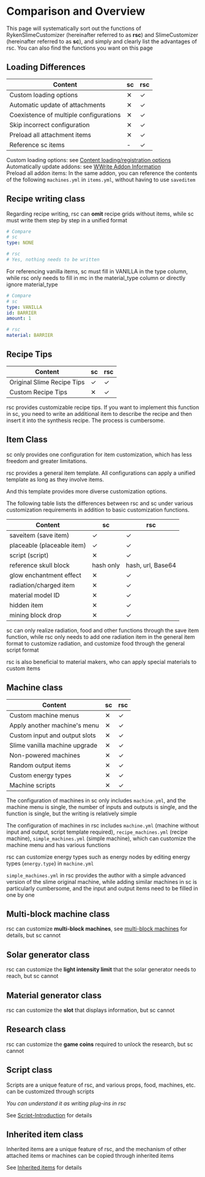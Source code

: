 # Comparison and Overview

This page will systematically sort out the functions of RykenSlimeCustomizer (hereinafter referred to as **rsc**) and SlimeCustomizer (hereinafter referred to as **sc**), and simply and clearly list the advantages of rsc. You can also find the functions you want on this page

## Loading Differences

| Content | sc | rsc |
| --- | --- | --- |
| Custom loading options | ✕ | ✓ |
| Automatic update of attachments | ✕ | ✓ |
| Coexistence of multiple configurations | ✕ | ✓ |
| Skip incorrect configuration | ✕ | ✓ |
| Preload all attachment items | ✕ | ✓ |
| Reference sc items | - | ✓ |

Custom loading options: see [Content loading/registration options](/en-us/file/context-options.md)
<br>Automatically update addons: see [WWrite Addon Information](/en-us/addon/learn-to-write-addons-information.md)
<br>Preload all addon items: In the same addon, you can reference the contents of the following `machines.yml` in `items.yml`, without having to use `saveditem`
## Recipe writing class

Regarding recipe writing, rsc can **omit** recipe grids without items, while sc must write them step by step in a unified format

```yaml
# Compare
# sc
type: NONE

# rsc
# Yes, nothing needs to be written
```
For referencing vanilla items, sc must fill in VANILLA in the type column, while rsc only needs to fill in mc in the material_type column or directly ignore material_type

```yaml
# Compare
# sc
type: VANILLA
id: BARRIER
amount: 1

# rsc
material: BARRIER
```

## Recipe Tips

| Content | sc | rsc |
| --- | ----------- | ----------- |
| Original Slime Recipe Tips | ✓ | ✓ |
| Custom Recipe Tips | ✕ | ✓ |

rsc provides customizable recipe tips. If you want to implement this function in sc, you need to write an additional item to describe the recipe and then insert it into the synthesis recipe. The process is cumbersome.

## Item Class

sc only provides one configuration for item customization, which has less freedom and greater limitations.

rsc provides a general item template. All configurations can apply a unified template as long as they involve items.

And this template provides more diverse customization options.

The following table lists the differences between rsc and sc under various customization requirements in addition to basic customization functions.

| Content | sc | rsc |
| --- | ----------- | ----------- |
| saveitem (save item) | ✓ | ✓ |
| placeable (placeable item) | ✓ | ✓ |
| script (script) | ✕ | ✓ |
| reference skull block | hash only | hash, url, Base64 |
| glow enchantment effect | ✕ | ✓ |
| radiation/charged item | ✕ | ✓ |
| material model ID | ✕ | ✓ |
| hidden item | ✕ | ✓ |
| mining block drop | ✕ | ✓ |

sc can only realize radiation, food and other functions through the save item function, while rsc only needs to add one radiation item in the general item format to customize radiation, and customize food through the general script format

rsc is also beneficial to material makers, who can apply special materials to custom items

## Machine class

| Content | sc | rsc |
| --- | ----------- | ----------- |
| Custom machine menus | ✕ | ✓ |
| Apply another machine's menu | ✕ | ✓ |
| Custom input and output slots | ✕ | ✓ |
| Slime vanilla machine upgrade | ✕ | ✓ |
| Non-powered machines | ✕ | ✓ |
| Random output items | ✕ | ✓ |
| Custom energy types | ✕ | ✓ |
| Machine scripts | ✕ | ✓ |

The configuration of machines in sc only includes `machine.yml`, and the machine menu is single, the number of inputs and outputs is single, and the function is single, but the writing is relatively simple

The configuration of machines in rsc includes `machine.yml` (machine without input and output, script template required), `recipe_machines.yml` (recipe machine), `simple_machines.yml` (simple machine), which can customize the machine menu and has various functions

rsc can customize energy types such as energy nodes by editing energy types (`energy.type`) in `machine.yml`

`simple_machines.yml` in rsc provides the author with a simple advanced version of the slime original machine, while adding similar machines in sc is particularly cumbersome, and the input and output items need to be filled in one by one

## Multi-block machine class

rsc can customize **multi-block machines**, see [multi-block machines](/en-us/file/multi-block-machine.md) for details, but sc cannot

## Solar generator class

rsc can customize the **light intensity limit** that the solar generator needs to reach, but sc cannot

## Material generator class

rsc can customize the **slot** that displays information, but sc cannot

## Research class

rsc can customize the **game coins** required to unlock the research, but sc cannot

## Script class

Scripts are a unique feature of rsc, and various props, food, machines, etc. can be customized through scripts

*You can understand it as writing plug-ins in rsc*

See [Script-Introduction](/en-us/scripts-basic/introduction.md) for details

## Inherited item class

Inherited items are a unique feature of rsc, and the mechanism of other attached items or machines can be copied through inherited items

See [Inherited items](/en-us/file/supers.md) for details